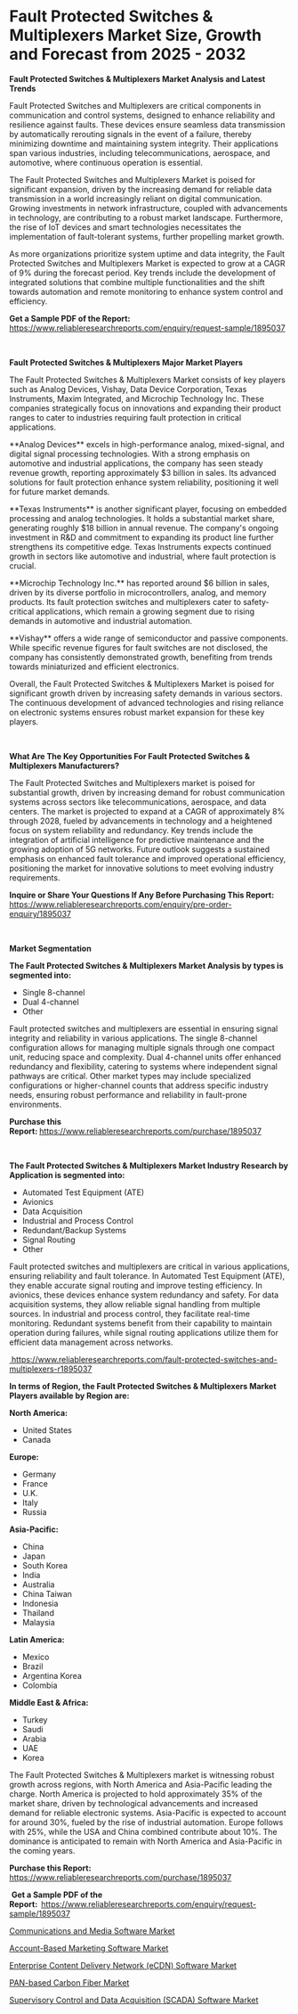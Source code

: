 <p><h1>Fault Protected Switches & Multiplexers Market Size, Growth and Forecast from 2025 - 2032</h1></p><p><strong>Fault Protected Switches & Multiplexers Market Analysis and Latest Trends</strong></p>
<p><p>Fault Protected Switches and Multiplexers are critical components in communication and control systems, designed to enhance reliability and resilience against faults. These devices ensure seamless data transmission by automatically rerouting signals in the event of a failure, thereby minimizing downtime and maintaining system integrity. Their applications span various industries, including telecommunications, aerospace, and automotive, where continuous operation is essential.</p><p>The Fault Protected Switches and Multiplexers Market is poised for significant expansion, driven by the increasing demand for reliable data transmission in a world increasingly reliant on digital communication. Growing investments in network infrastructure, coupled with advancements in technology, are contributing to a robust market landscape. Furthermore, the rise of IoT devices and smart technologies necessitates the implementation of fault-tolerant systems, further propelling market growth.</p><p>As more organizations prioritize system uptime and data integrity, the Fault Protected Switches and Multiplexers Market is expected to grow at a CAGR of 9% during the forecast period. Key trends include the development of integrated solutions that combine multiple functionalities and the shift towards automation and remote monitoring to enhance system control and efficiency.</p></p>
<p><strong>Get a Sample PDF of the Report:&nbsp;</strong> <a href="https://www.reliableresearchreports.com/enquiry/request-sample/1895037?utm_campaign=13&utm_medium=2&utm_source=Github&utm_content=ia&utm_term=28032025&utm_id=fault-protected-switches-multiplexers">https://www.reliableresearchreports.com/enquiry/request-sample/1895037</a></p>
<p>&nbsp;</p>
<p><strong>Fault Protected Switches & Multiplexers Major Market Players</strong></p>
<p><p>The Fault Protected Switches & Multiplexers Market consists of key players such as Analog Devices, Vishay, Data Device Corporation, Texas Instruments, Maxim Integrated, and Microchip Technology Inc. These companies strategically focus on innovations and expanding their product ranges to cater to industries requiring fault protection in critical applications.</p><p>**Analog Devices** excels in high-performance analog, mixed-signal, and digital signal processing technologies. With a strong emphasis on automotive and industrial applications, the company has seen steady revenue growth, reporting approximately $3 billion in sales. Its advanced solutions for fault protection enhance system reliability, positioning it well for future market demands.</p><p>**Texas Instruments** is another significant player, focusing on embedded processing and analog technologies. It holds a substantial market share, generating roughly $18 billion in annual revenue. The company's ongoing investment in R&D and commitment to expanding its product line further strengthens its competitive edge. Texas Instruments expects continued growth in sectors like automotive and industrial, where fault protection is crucial.</p><p>**Microchip Technology Inc.** has reported around $6 billion in sales, driven by its diverse portfolio in microcontrollers, analog, and memory products. Its fault protection switches and multiplexers cater to safety-critical applications, which remain a growing segment due to rising demands in automotive and industrial automation.</p><p>**Vishay** offers a wide range of semiconductor and passive components. While specific revenue figures for fault switches are not disclosed, the company has consistently demonstrated growth, benefiting from trends towards miniaturized and efficient electronics.</p><p>Overall, the Fault Protected Switches & Multiplexers Market is poised for significant growth driven by increasing safety demands in various sectors. The continuous development of advanced technologies and rising reliance on electronic systems ensures robust market expansion for these key players.</p></p>
<p>&nbsp;</p>
<p><strong>What Are The Key Opportunities For Fault Protected Switches & Multiplexers Manufacturers?</strong></p>
<p><p>The Fault Protected Switches and Multiplexers market is poised for substantial growth, driven by increasing demand for robust communication systems across sectors like telecommunications, aerospace, and data centers. The market is projected to expand at a CAGR of approximately 8% through 2028, fueled by advancements in technology and a heightened focus on system reliability and redundancy. Key trends include the integration of artificial intelligence for predictive maintenance and the growing adoption of 5G networks. Future outlook suggests a sustained emphasis on enhanced fault tolerance and improved operational efficiency, positioning the market for innovative solutions to meet evolving industry requirements.</p></p>
<p><strong>Inquire or Share Your Questions If Any Before Purchasing This Report:</strong> <a href="https://www.reliableresearchreports.com/enquiry/pre-order-enquiry/1895037?utm_campaign=13&utm_medium=2&utm_source=Github&utm_content=ia&utm_term=28032025&utm_id=fault-protected-switches-multiplexers">https://www.reliableresearchreports.com/enquiry/pre-order-enquiry/1895037</a></p>
<p>&nbsp;</p>
<p><strong>Market Segmentation</strong></p>
<p><strong>The Fault Protected Switches & Multiplexers Market Analysis by types is segmented into:</strong></p>
<p><ul><li>Single 8-channel</li><li>Dual 4-channel</li><li>Other</li></ul></p>
<p><p>Fault protected switches and multiplexers are essential in ensuring signal integrity and reliability in various applications. The single 8-channel configuration allows for managing multiple signals through one compact unit, reducing space and complexity. Dual 4-channel units offer enhanced redundancy and flexibility, catering to systems where independent signal pathways are critical. Other market types may include specialized configurations or higher-channel counts that address specific industry needs, ensuring robust performance and reliability in fault-prone environments.</p></p>
<p><strong>Purchase this Report:&nbsp;</strong><a href="https://www.reliableresearchreports.com/purchase/1895037?utm_campaign=13&utm_medium=2&utm_source=Github&utm_content=ia&utm_term=28032025&utm_id=fault-protected-switches-multiplexers">https://www.reliableresearchreports.com/purchase/1895037</a></p>
<p>&nbsp;</p>
<p><strong>The Fault Protected Switches & Multiplexers Market Industry Research by Application is segmented into:</strong></p>
<p><ul><li>Automated Test Equipment (ATE)</li><li>Avionics</li><li>Data Acquisition</li><li>Industrial and Process Control</li><li>Redundant/Backup Systems</li><li>Signal Routing</li><li>Other</li></ul></p>
<p><p>Fault protected switches and multiplexers are critical in various applications, ensuring reliability and fault tolerance. In Automated Test Equipment (ATE), they enable accurate signal routing and improve testing efficiency. In avionics, these devices enhance system redundancy and safety. For data acquisition systems, they allow reliable signal handling from multiple sources. In industrial and process control, they facilitate real-time monitoring. Redundant systems benefit from their capability to maintain operation during failures, while signal routing applications utilize them for efficient data management across networks.</p></p>
<p><a href="https://www.reliableresearchreports.com/fault-protected-switches-and-multiplexers-r1895037?utm_campaign=13&utm_medium=2&utm_source=Github&utm_content=ia&utm_term=28032025&utm_id=fault-protected-switches-multiplexers">&nbsp;https://www.reliableresearchreports.com/fault-protected-switches-and-multiplexers-r1895037</a></p>
<p><strong>In terms of Region, the Fault Protected Switches & Multiplexers Market Players available by Region are:</strong></p>
<p>
    <p> <strong> North America: </strong>
        <ul>
            <li>United States</li>
            <li>Canada</li>
        </ul>
        </p> 
    <p> <strong> Europe: </strong>
        <ul>
            <li>Germany</li>
            <li>France</li>
            <li>U.K.</li>
            <li>Italy</li>
            <li>Russia</li>
        </ul>
        </p> 
    <p> <strong> Asia-Pacific: </strong>
        <ul>
            <li>China</li>
            <li>Japan</li>
            <li>South Korea</li>
            <li>India</li>
            <li>Australia</li>
            <li>China Taiwan</li>
            <li>Indonesia</li>
            <li>Thailand</li>
            <li>Malaysia</li>
        </ul>
        </p> 
    <p> <strong> Latin America: </strong>
        <ul>
            <li>Mexico</li>
            <li>Brazil</li>
            <li>Argentina Korea</li>
            <li>Colombia</li>
        </ul>
        </p> 
    <p> <strong> Middle East & Africa: </strong>
        <ul>
            <li>Turkey</li>
            <li>Saudi</li>
            <li>Arabia</li>
            <li>UAE</li>
            <li>Korea</li>
        </ul>
    </p>
    </p>
<p><p>The Fault Protected Switches & Multiplexers market is witnessing robust growth across regions, with North America and Asia-Pacific leading the charge. North America is projected to hold approximately 35% of the market share, driven by technological advancements and increased demand for reliable electronic systems. Asia-Pacific is expected to account for around 30%, fueled by the rise of industrial automation. Europe follows with 25%, while the USA and China combined contribute about 10%. The dominance is anticipated to remain with North America and Asia-Pacific in the coming years.</p></p>
<p><strong>Purchase this Report: </strong><a href="https://www.reliableresearchreports.com/purchase/1895037?utm_campaign=13&utm_medium=2&utm_source=Github&utm_content=ia&utm_term=28032025&utm_id=fault-protected-switches-multiplexers">https://www.reliableresearchreports.com/purchase/1895037</a></p>
<p>&nbsp;<strong>Get a Sample PDF of the Report:&nbsp;&nbsp;</strong><a href="https://www.reliableresearchreports.com/enquiry/request-sample/1895037?utm_campaign=13&utm_medium=2&utm_source=Github&utm_content=ia&utm_term=28032025&utm_id=fault-protected-switches-multiplexers">https://www.reliableresearchreports.com/enquiry/request-sample/1895037</a></p>
<p><strong></strong></p>
<p><p><a href="https://github.com/donsonjupa/Market-Research-Report-List-1/blob/main/communications-and-media-software-market.md?utm_campaign=13&utm_medium=2&utm_source=Github&utm_content=ia&utm_term=28032025&utm_id=fault-protected-switches-multiplexers">Communications and Media Software Market</a></p><p><a href="https://github.com/tafuaraasswn/Market-Research-Report-List-1/blob/main/account-based-marketing-software-market.md?utm_campaign=13&utm_medium=2&utm_source=Github&utm_content=ia&utm_term=28032025&utm_id=fault-protected-switches-multiplexers">Account-Based Marketing Software Market</a></p><p><a href="https://github.com/anesimazikpd/Market-Research-Report-List-1/blob/main/enterprise-content-delivery-network-ecdn-software-market.md?utm_campaign=13&utm_medium=2&utm_source=Github&utm_content=ia&utm_term=28032025&utm_id=fault-protected-switches-multiplexers">Enterprise Content Delivery Network (eCDN) Software Market</a></p><p><a href="https://github.com/zhininzacher/Market-Research-Report-List-1/blob/main/pan-based-carbon-fiber-market.md?utm_campaign=13&utm_medium=2&utm_source=Github&utm_content=ia&utm_term=28032025&utm_id=fault-protected-switches-multiplexers">PAN-based Carbon Fiber Market</a></p><p><a href="https://github.com/welidaeisya/Market-Research-Report-List-1/blob/main/supervisory-control-and-data-acquisition-scada-software-market.md?utm_campaign=13&utm_medium=2&utm_source=Github&utm_content=ia&utm_term=28032025&utm_id=fault-protected-switches-multiplexers">Supervisory Control and Data Acquisition (SCADA) Software Market</a></p></p>